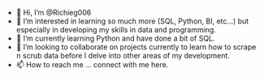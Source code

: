 - 👋 Hi, I’m @Richieg006
- 👀 I’m interested in learning so much more (SQL, Python, BI, etc...) but especially in developing my skills in data and programming.
- 🌱 I’m currently learning Python and have done a bit of SQL.
- 💞️ I’m looking to collaborate on projects currently to learn how to scrape n scrub data before I delve into other areas of my development.
- 📫 How to reach me ... connect with me here.

<!---
Richieg006/Richieg006 is a ✨ special ✨ repository because its `README.md` (this file) appears on your GitHub profile.
You can click the Preview link to take a look at your changes.
--->
